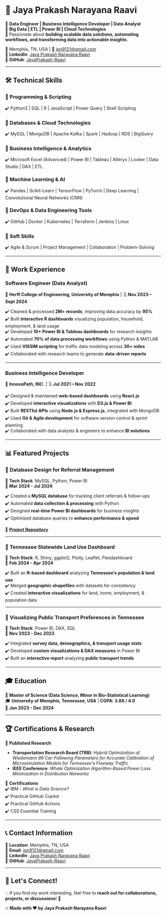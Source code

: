 # 🚀 Jaya Prakash Narayana Raavi  

🔹 **Data Engineer | Business Intelligence Developer | Data Analyst**  
🔹 **Big Data | ETL | Power BI | Cloud Technologies**  
🔹 Passionate about **building scalable data solutions, automating workflows, and transforming data into actionable insights**.  

📍 Memphis, TN, USA | 📧 [jpn9121@gmail.com](mailto:jpn9121@gmail.com)  
🔗 **LinkedIn**: [Jaya Prakash Narayana Raavi](https://www.linkedin.com/in/jaya-prakash-narayana-raavi-b6263220a)  
🚀 **GitHub**: [JayaPrakash-Raavi](https://github.com/JayaPrakash-Raavi)  

---

## 🛠️ **Technical Skills**  

### **📌 Programming & Scripting**  
✔️ Python3 | SQL | R | JavaScript | Power Query | Shell Scripting  

### **📌 Databases & Cloud Technologies**  
✔️ MySQL | MongoDB | Apache Kafka | Spark | Hadoop | RDS | BigQuery  

### **📌 Business Intelligence & Analytics**  
✔️ Microsoft Excel (Advanced) | Power BI | Tableau | Alteryx | Looker | Data Studio | DAX | ETL  

### **📌 Machine Learning & AI**  
✔️ Pandas | Scikit-Learn | TensorFlow | PyTorch | Deep Learning | Convolutional Neural Networks (CNN)  

### **📌 DevOps & Data Engineering Tools**  
✔️ GitHub | Docker | Kubernetes | Terraform | Jenkins | Linux  

### **📌 Soft Skills**  
✔️ Agile & Scrum | Project Management | Collaboration | Problem-Solving  

---

## 💼 **Work Experience**  

### **Software Engineer (Data Analyst)**  
📍 **Herff College of Engineering, University of Memphis** | 🗓 **Nov 2023 – Sept 2024**  

✔️ Cleaned & processed **2M+ records**, improving data accuracy by **95%**  
✔️ Built **interactive R dashboards** visualizing population, household, employment, & land usage  
✔️ Developed **10+ Power BI & Tableau dashboards** for research insights  
✔️ Automated **70% of data processing workflows** using Python & MATLAB  
✔️ Used **VISSIM scripting** for traffic data modeling across **30+ miles**  
✔️ Collaborated with research teams to generate **data-driven reports**  

---

### **Business Intelligence Developer**  
📍 **InnovaPath, INC.** | 🗓 **Jul 2021 – Nov 2022**  

✔️ Designed & maintained **web-based dashboards** using **React.js**  
✔️ Developed **interactive visualizations** with **D3.js & Power BI**  
✔️ Built **RESTful APIs** using **Node.js & Express.js**, integrated with MongoDB  
✔️ Used **Git & Agile development** for software version control & sprint planning  
✔️ Collaborated with data analysts & engineers to enhance **BI solutions**  

---

## 📊 **Featured Projects**  

### 🔹 **Database Design for Referral Management**  
📌 **Tech Stack**: MySQL, Python, Power BI  
📆 **Mar 2024 - Jul 2024**  

✔️ Created a **MySQL database** for tracking client referrals & follow-ups  
✔️ Automated **data collection & processing** with Python  
✔️ Designed **real-time Power BI dashboards** for business insights  
✔️ Optimized database queries to **enhance performance & speed**  

🔗 **[Project Repository](https://github.com/JayaPrakash-Raavi/Refferral_database)**  

---

### 🔹 **Tennessee Statewide Land Use Dashboard**  
📌 **Tech Stack**: R, Shiny, ggplot2, Plotly, Leaflet, Flexdashboard  
📆 **Feb 2024 - Apr 2024**  

✔️ Built an **R-based dashboard** analyzing **Tennessee’s population & land use**  
✔️ Merged **geographic shapefiles** with datasets for consistency  
✔️ Created **interactive visualizations** for land, home, employment, & population data  

---

### 🔹 **Visualizing Public Transport Preferences in Tennessee**  
📌 **Tech Stack**: Power BI, DAX, SQL  
📆 **Nov 2023 - Dec 2023**  

✔️ Integrated **survey data, demographics, & transport usage stats**  
✔️ Developed **custom visualizations & DAX measures** in Power BI  
✔️ Built an **interactive report** analyzing **public transport trends**  

---

## 🎓 **Education**  

📌 **Master of Science (Data Science, Minor in Bio-Statistical Learning)**  
🎓 **University of Memphis, Tennessee, USA** | **CGPA: 3.88 / 4.0**  
📆 **Jan 2023 - Dec 2024**  

---

## 🏆 **Certifications & Research**  

📌 **Published Research**  
- **Transportation Research Board (TRB)**: *Hybrid Optimization of Wiedemann 99 Car-Following Parameters for Accurate Calibration of Microsimulation Models for Tennessee's Freeway Traffic*  
- **IEEE Conference**: *Whale Optimization Algorithm-Based Power Loss Minimization in Distribution Networks*  

📌 **Certifications**  
✔️ IBM - *What is Data Science?*  
✔️ Practical GitHub Copilot  
✔️ Practical GitHub Actions  
✔️ CSS Essential Training  

---

## 📞 **Contact Information**  

📍 **Location**: Memphis, TN, USA  
📧 **Email**: [jpn9121@gmail.com](mailto:jpn9121@gmail.com)  
🔗 **LinkedIn**: [Jaya Prakash Narayana Raavi](https://www.linkedin.com/in/jaya-prakash-narayana-raavi-b6263220a)  
🚀 **GitHub**: [JayaPrakash-Raavi](https://github.com/JayaPrakash-Raavi)  

---

## 🎯 **Let's Connect!**  
💡 If you find my work interesting, feel free to **reach out for collaborations, projects, or discussions**! 🚀  

🔥 **Made with ❤️ by Jaya Prakash Narayana Raavi**  
